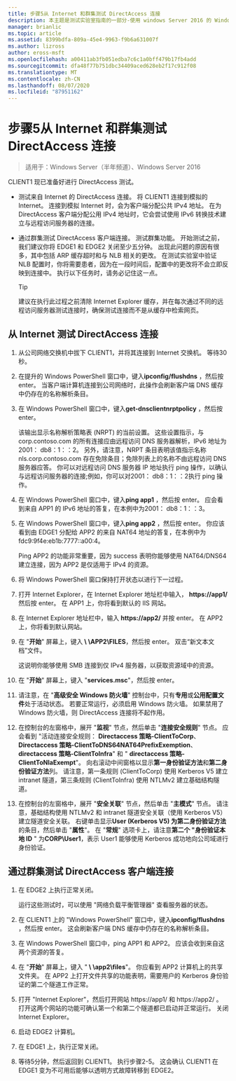 ```yaml
---
title: 步骤5从 Internet 和群集测试 DirectAccess 连接
description: 本主题是测试实验室指南的一部分-使用 windows Server 2016 的 Windows NLB 在群集中演示 DirectAccess
manager: brianlic
ms.topic: article
ms.assetid: 8399bdfa-809a-45e4-9963-f9b6a631007f
ms.author: lizross
author: eross-msft
ms.openlocfilehash: a00411ab3fb051edba7c6c1a0bff479b17fb4add
ms.sourcegitcommit: dfa48f77b751dbc34409aced628eb2f17c912f08
ms.translationtype: MT
ms.contentlocale: zh-CN
ms.lasthandoff: 08/07/2020
ms.locfileid: "87951162"
---
```

# <a name="step-5-test-directaccess-connectivity-from-the-internet-and-through-the-cluster"></a>步骤5从 Internet 和群集测试 DirectAccess 连接

>适用于：Windows Server（半年频道）、Windows Server 2016

CLIENT1 现已准备好进行 DirectAccess 测试。

- 测试来自 Internet 的 DirectAccess 连接。 将 CLIENT1 连接到模拟的 Internet。 连接到模拟 Internet 时，会为客户端分配公共 IPv4 地址。 在为 DirectAccess 客户端分配公用 IPv4 地址时，它会尝试使用 IPv6 转换技术建立与远程访问服务器的连接。

- 通过群集测试 DirectAccess 客户端连接。 测试群集功能。 开始测试之前，我们建议你将 EDGE1 和 EDGE2 关闭至少五分钟。 出现此问题的原因有很多，其中包括 ARP 缓存超时和与 NLB 相关的更改。 在测试实验室中验证 NLB 配置时，你将需要患者，因为在一段时间后，配置中的更改将不会立即反映到连接中。 执行以下任务时，请务必记住这一点。

    > [!TIP]
    > 建议在执行此过程之前清除 Internet Explorer 缓存，并在每次通过不同的远程访问服务器测试连接时，确保测试连接而不是从缓存中检索网页。

## <a name="test-directaccess-connectivity-from-the-internet"></a>从 Internet 测试 DirectAccess 连接

1. 从公司网络交换机中拔下 CLIENT1，并将其连接到 Internet 交换机。 等待30秒。

2. 在提升的 Windows PowerShell 窗口中，键入**ipconfig/flushdns** ，然后按 enter。 当客户端计算机连接到公司网络时，此操作会刷新客户端 DNS 缓存中仍存在的名称解析条目。

3. 在 Windows PowerShell 窗口中，键入**get-dnsclientnrptpolicy** ，然后按 enter。

   该输出显示名称解析策略表 (NRPT) 的当前设置。 这些设置指示，与 corp.contoso.com 的所有连接应由远程访问 DNS 服务器解析，IPv6 地址为2001： db8：1：：2。 另外，请注意，NRPT 条目表明该值指示名称 nls.corp.contoso.com 存在免除条目；免除列表上的名称不由远程访问 DNS 服务器应答。 你可以对远程访问 DNS 服务器 IP 地址执行 ping 操作，以确认与远程访问服务器的连接;例如，你可以对2001： db8：1：：2执行 ping 操作。

4. 在 Windows PowerShell 窗口中，键入**ping app1** ，然后按 enter。 应会看到来自 APP1 的 IPv6 地址的答复，在本例中为2001： db8：1：：3。

5. 在 Windows PowerShell 窗口中，键入**ping app2** ，然后按 enter。 你应该看到由 EDGE1 分配给 APP2 的来自 NAT64 地址的答复，在本例中为 fdc9:9f4e:eb1b:7777::a00:4。

   Ping APP2 的功能非常重要，因为 success 表明你能够使用 NAT64/DNS64 建立连接，因为 APP2 是仅适用于 IPv4 的资源。

6. 将 Windows PowerShell 窗口保持打开状态以进行下一过程。

7. 打开 Internet Explorer，在 Internet Explorer 地址栏中输入， **https://app1/** 然后按 enter。 在 APP1 上，你将看到默认的 IIS 网站。

8. 在 Internet Explorer 地址栏中，输入 **https://app2/** 并按 enter。 在 APP2 上，你将看到默认网站。

9. 在 "**开始**" 屏幕上，键入<strong> \\ \APP2\FILES</strong>，然后按 enter。 双击“新文本文档”文件。

    这说明你能够使用 SMB 连接到仅 IPv4 服务器，以获取资源域中的资源。

10. 在 "**开始**" 屏幕上，键入 "**services.msc**"，然后按 enter。

11. 请注意，在 "**高级安全 Windows 防火墙**" 控制台中，只有**专用**或**公用配置文件**处于活动状态。 若要正常运行，必须启用 Windows 防火墙。 如果禁用了 Windows 防火墙，则 DirectAccess 连接将不起作用。

12. 在控制台的左窗格中，展开 "**监视**" 节点，然后单击 "**连接安全规则**" 节点。 应会看到 "活动连接安全规则： **Directaccess 策略-ClientToCorp**、 **Directaccess 策略-ClientToDNS64NAT64PrefixExemption**、 **directaccess 策略-ClientToInfra**" 和 " **directaccess 策略-ClientToNlaExempt**"。 向右滚动中间窗格以显示**第一身份验证方法**和**第二身份验证方法**列。 请注意，第一条规则 (ClientToCorp) 使用 Kerberos V5 建立 intranet 隧道，第三条规则 (ClientToInfra) 使用 NTLMv2 建立基础结构隧道。

13. 在控制台的左窗格中，展开 "**安全关联**" 节点，然后单击 "**主模式**" 节点。 请注意，基础结构使用 NTLMv2 和 intranet 隧道安全关联（使用 Kerberos V5）建立隧道安全关联。 右键单击显示**User (Kerberos V5) **为**第二身份验证方法**的条目，然后单击 "**属性**"。 在 "**常规**" 选项卡上，请注意**第二个 "身份验证本地 ID** " 为**CORP\User1**，表示 User1 能够使用 Kerberos 成功地向公司域进行身份验证。

## <a name="test-directaccess-client-connectivity-through-the-cluster"></a>通过群集测试 DirectAccess 客户端连接

1. 在 EDGE2 上执行正常关闭。

   运行这些测试时，可以使用 "网络负载平衡管理器" 查看服务器的状态。

2. 在 CLIENT1 上的 "Windows PowerShell" 窗口中，键入**ipconfig/flushdns** ，然后按 enter。 这会刷新客户端 DNS 缓存中仍存在的名称解析条目。

3. 在 Windows PowerShell 窗口中，ping APP1 和 APP2。 应该会收到来自这两个资源的答复。

4. 在 "**开始**" 屏幕上，键入 "<strong> \\ \app2\files</strong>"。 你应看到 APP2 计算机上的共享文件夹。 在 APP2 上打开文件共享的功能表明，需要用户的 Kerberos 身份验证的第二个隧道工作正常。

5. 打开 "Internet Explorer"，然后打开网站 https://app1/ 和 https://app2/ 。 打开这两个网站的功能可确认第一个和第二个隧道都已启动并正常运行。 关闭 Internet Explorer。

6. 启动 EDGE2 计算机。

7. 在 EDGE1 上，执行正常关闭。

8. 等待5分钟，然后返回到 CLIENT1。 执行步骤2-5。 这会确认 CLIENT1 在 EDGE1 变为不可用后能够以透明方式故障转移到 EDGE2。
